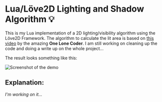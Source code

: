 # Lua/Löve2D Lighting and Shadow Algorithm 💡

This is my Lua implementation of a 2D lighting/visibility algorithm using the Löve2D Framework. The algorithm to calculate the lit area is based on [this video](https://youtu.be/fc3nnG2CG8U?list=LL) by the amazing **One Lone Coder**. I am still working on cleaning up the code and doing a write up on the whole project...

The result looks something like this:

![Screenshot of the demo](./screenshots/demo.gif)

## Explanation:

*I'm working on it...*